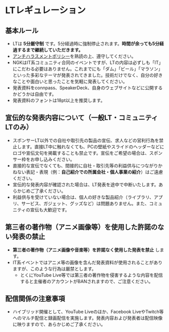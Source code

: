 # LTレギュレーション

## 基本ルール

* LTは **5分厳守制** です。5分経過時に強制停止されます。**時間が余っても5分経過するまで継続していただきます。**
* [アンチハラスメントポリシー](./anti_harassment_policy.md)を熟読の上、遵守してください。
* NGKはIT系コミュニティ合同のイベントですが、LTの内容は必ずしも「IT」にこだわる必要はありません。これまでにも「ダム」「ビール」「マラソン」といった多彩なテーマが発表されてきました。技術だけでなく、自分の好きなことや面白いと思ったことを気軽に発表してください。
* 発表資料をconnpass、SpeakerDeck、自身のウェブサイトなどに公開するかどうかは自由です。
* 発表資料のフォントは18pt以上を推奨します。

## 宣伝的な発表内容について（一般LT・コミュニティLTのみ）

* スポンサーLT以外での自社や取引先の製品の宣伝、求人などの営利行為を禁止します。直接LT中に触れなくても、PCの壁紙やスライドのヘッダーなどにロゴや宣伝文句を掲載することも禁止です。宣伝をご希望の場合は、スポンサー枠をお申し込みください。
* 直接的な宣伝でなくても、間接的に自社・取引先等の利益供与につながりかねない表記・表現（例：**自己紹介での所属会社・個人事業の紹介**）はご遠慮ください。
* 宣伝的な発表内容が確認された場合は、LT発表を途中で中断いたします。あらかじめご了承ください。
* 利益供与を受けていない場合は、個人の好きな製品紹介（ライブラリ、アプリ、サービス、ガジェット、グッズなど）は問題ありません。また、コミュニティの宣伝も大歓迎です。

## 第三者の著作物（アニメ画像等）を使用した許諾のない発表の禁止

* **第三者の著作物（アニメ画像や音楽等）を許諾なく使用した発表を禁止** します。
* IT系イベントではアニメ等の画像を含んだ発表資料が使用されることがありますが、このような行為は厳禁とします。
  * とくにYouTube Live等では第三者の著作物を侵害するような内容を配信すると主催者のアカウントがBANされますので、ご注意ください。

## 配信関係の注意事項

* ハイブリッド開催として、YouTube Liveのほか、Facebook LiveやTwitch等へのマルチ配信と録画配信を実施します。発表内容および発表者は配信映像に映りますので、あらかじめご了承ください。
